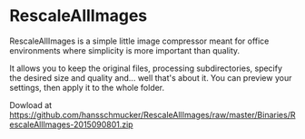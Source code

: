 # RescaleAllImages

RescaleAllImages is a simple little image compressor meant for office environments where simplicity is more important than quality.

It allows you to keep the original files, processing subdirectories, specify the desired size and quality and... well that's about it. You can preview your settings, then apply it to the whole folder.

Dowload at
https://github.com/hansschmucker/RescaleAllImages/raw/master/Binaries/RescaleAllImages-2015090801.zip